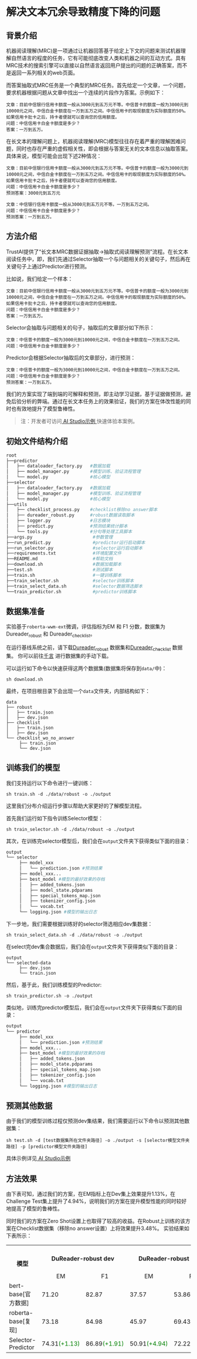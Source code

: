 # 解决文本冗余导致精度下降的问题
## 背景介绍
机器阅读理解(MRC)是一项通过让机器回答基于给定上下文的问题来测试机器理解自然语言的程度的任务，它有可能彻底改变人类和机器之间的互动方式。具有MRC技术的搜索引擎可以直接以自然语言返回用户提出的问题的正确答案，而不是返回一系列相关的web页面。

而答案抽取式MRC任务是一个典型的MRC任务。首先给定一个文章，一个问题，要求机器根据问题从文章中找出一个连续的片段作为答案。示例如下：

```
文章：目前中信银行信用卡额度一般从3000元到五万元不等。中信普卡的额度一般为3000元到10000元之间，中信白金卡额度在一万到五万之间。中信信用卡的取现额度为实际额度的50%。如果信用卡批卡之后，持卡者便就可以查询您的信用额度。
问题：中信信用卡白金卡额度是多少？
答案：一万到五万。
```

在长文本的理解问题上，机器阅读理解(MRC)模型往往存在着严重的理解困难问题，同时也存在严重的虚假相关性，即会根据与答案无关的文本信息以抽取答案。具体来说，模型可能会出现下述2种情况：

```
文章：目前中信银行信用卡额度一般从3000元到五万元不等。中信普卡的额度一般为3000元到10000元之间，中信白金卡额度在一万到五万之间。中信信用卡的取现额度为实际额度的50%。如果信用卡批卡之后，持卡者便就可以查询您的信用额度。
问题：中信信用卡白金卡额度是多少？
预测答案：3000元到五万元
```

```
文章：中信银行信用卡额度一般从3000元到五万元不等。一万到五万之间。
问题：中信信用卡白金卡额度是多少？
预测答案：一万到五万。
```

## 方法介绍
TrustAI提供了“长文本MRC数据证据抽取->抽取式阅读理解预测”流程。在长文本阅读任务中，即，我们先通过Selector抽取一个与问题相关的关键句子，然后再在关键句子上通过Predictor进行预测。

比如说，我们给定一个样本：
```
文章：目前中信银行信用卡额度一般从3000元到五万元不等。中信普卡的额度一般为3000元到10000元之间，中信白金卡额度在一万到五万之间。中信信用卡的取现额度为实际额度的50%。如果信用卡批卡之后，持卡者便就可以查询您的信用额度。
问题：中信信用卡白金卡额度是多少？
答案：一万到五万。
```
Selector会抽取与问题相关的句子，抽取后的文章部分如下所示：
```
文章：中信普卡的额度一般为3000元到10000元之间，中信白金卡额度在一万到五万之间。
问题：中信信用卡白金卡额度是多少？
```
Predictor会根据Selector抽取后的文章部分，进行预测：
```
文章：中信普卡的额度一般为3000元到10000元之间，中信白金卡额度在一万到五万之间。
问题：中信信用卡白金卡额度是多少？
预测答案：一万到五万。
```
我们的方案实现了端到端的可解释和预测，即主动学习证据，基于证据做预测，避免后验分析的弊端。通过在长文本任务上的效果验证，我们的方案在体改性能的同时也有效地提升了模型鲁棒性。

> 注：开发者可访问[ AI Studio示例 ](https://aistudio.baidu.com/aistudio/projectdetail/4525331)快速体验本案例。

## 初始文件结构介绍
```python
root
├──predictor  
│   ├── dataloader_factory.py   #数据加载
│   ├── model_manager.py        #模型训练、验证流程管理
│   └── model.py                #核心模型
├──selector  
│   ├── dataloader_factory.py   #数据加载
│   ├── model_manager.py        #模型训练、验证流程管理
│   └── model.py                #核心模型
├──utils
│   ├── checklist_process.py    #checklist移除no answer脚本
│   ├── dureader_robust.py      #robust数据读取脚本
│   ├── logger.py               #日志模块
│   ├── predict.py              #预测结果统计脚本
│   └── tools.py                #分句等处理工具脚本
├──args.py                       #参数管理
├──run_predict.py                #predictor运行启动脚本
├──run_selector.py               #selector运行启动脚本
├──requirements.txt              #环境配置文件
├──README.md                     #帮助文档
├──download.sh                   #数据加载脚本
├──test.sh                       #测试脚本
├──train.sh                      #一键训练脚本
├──train_selector.sh             #selector训练脚本
├──train_select_data.sh          #selector数据筛选脚本
└──train_predictor.sh            #predictor训练脚本
```
## 数据集准备
实验基于`roberta-wwm-ext`微调，评估指标为EM 和 F1 分数，数据集为Dureader<sub>robust</sub> 和 Dureader<sub>checklist</sub>。

在运行基线系统之前，请下载[Dureader<sub>robust</sub>](https://arxiv.org/abs/2004.11142) 数据集和[Dureader<sub>checklist</sub>](https://github.com/PaddlePaddle/Research/tree/master/NLP/DuReader-Checklist-BASELINE) 数据集。
你可以前往[千言](https://aistudio.baidu.com/aistudio/competition/detail/49/0/task-definition) 进行数据集的手动下载。

可以运行如下命令以快速获得这两个数据集(数据集将保存到`data/`中)：

```shell
sh download.sh
```
最终，在项目根目录下会出现一个`data`文件夹，内部结构如下：

```
data  
├── robust  
│   ├── train.json  
│   ├── dev.json
├── checklist 
│   ├── train.json  
│   ├── dev.json
└── checklist_wo_no_answer
     ├── train.json  
     └── dev.json
```

## 训练我们的模型

我们支持运行以下命令进行一键训练：

```
sh train.sh -d ./data/robust -o ./output
```

这里我们分布介绍运行步骤以帮助大家更好的了解模型流程。

首先我们运行如下指令训练Selector模型：

```
sh train_selector.sh -d ./data/robust -o ./output
```
其次，在训练完selector模型后，我们会在`output`文件夹下获得类似下面的目录：
```python
output
└── selector
     ├── model_xxx 
     │   └── prediction.json #预测结果
     ├── model_xxx...
     ├── best_model #模型的最好效果的存档
     │   ├── added_tokens.json 
     │   ├── model_state.pdparams
     │   ├── special_tokens_map.json
     │   ├── tokenizer_config.json
     │   └── vocab.txt
     └── logging.json #模型的输出日志
```
下一步地，我们需要根据训练好的selector筛选相应dev集数据：

```
sh train_select_data.sh -d ./data/robust -o ./output
```

在select完dev集合数据后，我们会在`output`文件夹下获得类似下面的目录：

```
output
└── selected-data
     ├── dev.json
     └── train.json
```
然后，基于此，我们训练模型的Predictor:
```
sh train_predictor.sh -o ./output
```
类似地，训练完predictor模型后，我们会在`output`文件夹下获得类似下面的目录：

```python
output
└── predictor
     ├── model_xxx 
     │   └── prediction.json #预测结果
     ├── model_xxx...
     ├── best_model #模型的最好效果的存档
     │   ├── added_tokens.json 
     │   ├── model_state.pdparams
     │   ├── special_tokens_map.json
     │   ├── tokenizer_config.json
     │   └── vocab.txt
     └── logging.json #模型的输出日志
```
## 预测其他数据
由于我们的模型训练过程仅预测dev集结果，我们需要运行以下命令以预测其他数据集：



```shell
sh test.sh -d [test数据集所在文件夹路径] -o ./output -s [selector模型文件夹路径] -p [predictor模型文件夹路径]
```

具体示例详见[ AI Studio示例 ](https://aistudio.baidu.com/aistudio/projectdetail/4525331)


## 方法效果

由下表可知，通过我们的方案，在EM指标上在Dev集上效果提升1.13%，在Challenge Test集上提升了4.94%，说明我们的方案在提升模型性能的同时较好地提高了模型的鲁棒性。

同时我们的方案在Zero Shot设置上也取得了较高的收益。在Robust上训练的该方案在Checklist数据集（移除no answer设置）上将效果提升3.48%。
实验结果如下表所示：

<escape>
<table>
    <tr>
        <th rowspan="2" style="text-align: center;">模型</th>
        <th colspan="2" style="text-align: center;">DuReader-robust dev</th>
        <th colspan="2" style="text-align: center;">DuReader-robust Test</th>
        <th colspan="2" style="text-align: center;">【Zero shot】<br>DuReader-checklist dev<br>(Remove no answer)</th>
    </tr>
    <tr>
        <td style="text-align: center;">EM</td>
        <td style="text-align: center;">F1</td>
        <td style="text-align: center;">EM</td>
        <td style="text-align: center;">F1</td>
        <td style="text-align: center;">EM</td>
        <td style="text-align: center;">F1</td>
    </tr>
    <tr>
        <td>bert-base[官方数据]</td>
        <td>71.20</td>
        <td>82.87</td>
        <td>37.57</td>
        <td>53.86</td>
        <td style="text-align: center;">-</td>
        <td style="text-align: center;">-</td>
    </tr>
    <tr>
        <td>roberta-base[复现]</td>
        <td>73.18</td>
        <td>84.98</td>
        <td>45.97</td>
        <td>69.43</td>
        <td>27.56</td>
        <td>49.47</td>
    </tr>
    <tr>
        <td>Selector-Predictor</td>
        <td>74.31<font color="green">(+1.13)</font></td>
        <td>86.89<font color="green">(+1.91)</font></td>
        <td>50.91<font color="green">(+4.94)</font></td>
        <td>72.22<font color="green">(+2.79)</font></td>
        <td>31.04<font color="green">(+3.48)</font></td>
        <td>53.29<font color="green">(+3.82)</font></td>
    </tr>
</table>
</escape>